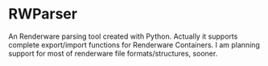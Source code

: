 # RWParser
 An Renderware parsing tool created with Python.
 Actually it supports complete export/import functions for Renderware Containers.
 I am planning support for most of renderware file formats/structures, sooner.
